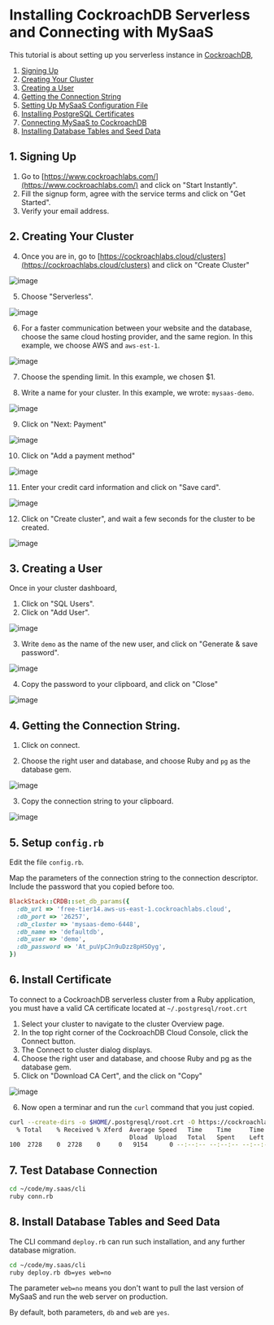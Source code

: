 # Installing CockroachDB Serverless and Connecting with MySaaS

This tutorial is about setting up you serverless instance in [CockroachDB](https://www.cockroachlabs.com/),  

1. [Signing Up](#1-signing-up)
2. [Creating Your Cluster](#2-creating-your-cluster)
3. [Creating a User](#3-creating-a-user)
4. [Getting the Connection String](#4-getting-the-connection-string)
5. [Setting Up MySaaS Configuration File](#5-setup-configrb)
6. [Installing PostgreSQL Certificates](#6-install-certificate)
7. [Connecting MySaaS to CockroachDB](#7-test-database-connection)
8. [Installing Database Tables and Seed Data](#8-install-database-tables-and-seed-data)

## 1. Signing Up

1. Go to [https://www.cockroachlabs.com/](https://www.cockroachlabs.com/) and click on "Start Instantly".
2. Fill the signup form, agree with the service terms and click on "Get Started".
3. Verify your email address.

## 2. Creating Your Cluster

4. Once you are in, go to [https://cockroachlabs.cloud/clusters](https://cockroachlabs.cloud/clusters) and click on "Create Cluster"

![image](https://user-images.githubusercontent.com/55877846/200142095-810c12f6-a52a-4872-aaa9-106ce501fe00.png)

5. Choose "Serverless".

![image](https://user-images.githubusercontent.com/55877846/200142138-5fe7902c-8cc8-44bb-8269-31d73a78b560.png)

6. For a faster communication between your website and the database, choose the same cloud hosting provider, and the same region. In this example, we choose AWS and `aws-est-1`.

![image](https://user-images.githubusercontent.com/55877846/200142181-5edc55f5-c1e5-4200-a64a-33519ed037f2.png)

7. Choose the spending limit. In this example, we chosen $1.

8. Write a name for your cluster. In this example, we wrote: `mysaas-demo`.

![image](https://user-images.githubusercontent.com/55877846/200142212-f700b459-c880-4967-a878-e7bb1260a49c.png)

9. Click on "Next: Payment"

![image](https://user-images.githubusercontent.com/55877846/200142254-882b7c06-08a1-4e21-abf5-45f05144ee38.png)

10. Click on "Add a payment method"

![image](https://user-images.githubusercontent.com/55877846/200142274-7ec34382-e2d2-4b5c-adf0-4c30016bd113.png)

11. Enter your credit card information and click on "Save card".

![image](https://user-images.githubusercontent.com/55877846/200142327-694ea033-c038-4efd-93ee-c46d8b5bb926.png)

12. Click on "Create cluster", and wait a few seconds for the cluster to be created.

![image](https://user-images.githubusercontent.com/55877846/200142342-862969eb-5fec-4748-9dee-ba18f385f540.png)

## 3. Creating a User

Once in your cluster dashboard, 

1. Click on "SQL Users".
2. Click on "Add User".

![image](https://user-images.githubusercontent.com/55877846/200142512-2693ed34-4583-415e-98cf-986b4292d638.png)

3. Write `demo` as the name of the new user, and click on "Generate & save password".

![image](https://user-images.githubusercontent.com/55877846/200142545-99441c69-1dfd-4bed-98c6-0fdfe9ae0f32.png)

4. Copy the password to your clipboard, and click on "Close"

![image](https://user-images.githubusercontent.com/55877846/200142559-17e5181a-67a7-4df3-81de-98ae6b32df50.png)

## 4. Getting the Connection String.

1. Click on connect.

2. Choose the right user and database, and choose Ruby and `pg` as the database gem.

![image](https://user-images.githubusercontent.com/55877846/200144320-5a44c6e8-5061-40f8-b52c-559570e53275.png)

3. Copy the connection string to your clipboard.

![image](https://user-images.githubusercontent.com/55877846/200143106-1e86a237-9d39-4c9b-97c1-9681fa5a0000.png)

## 5. Setup `config.rb`

Edit the file `config.rb`.

Map the parameters of the connection string to the connection descriptor. Include the password that you copied before too.

```ruby
BlackStack::CRDB::set_db_params({
  :db_url => 'free-tier14.aws-us-east-1.cockroachlabs.cloud',
  :db_port => '26257',
  :db_cluster => 'mysaas-demo-6448',
  :db_name => 'defaultdb',
  :db_user => 'demo',
  :db_password => 'At_puVpCJn9uDzz8pHSOyg',
})
```
## 6. Install Certificate

To connect to a CockroachDB serverless cluster from a Ruby application, you must have a valid CA certificate located at `~/.postgresql/root.crt`

1.  Select your cluster to navigate to the cluster Overview page.
2. In the top right corner of the CockroachDB Cloud Console, click the Connect button.
3. The Connect to cluster dialog displays.
4. Choose the right user and database, and choose Ruby and pg as the database gem.
5. Click on "Download CA Cert", and the click on "Copy"

![image](https://user-images.githubusercontent.com/55877846/200143543-932344c3-da4e-4186-ac75-4ec85691ee41.png)

6. Now open a terminar and run the `curl` command that you just copied.

```bash
curl --create-dirs -o $HOME/.postgresql/root.crt -O https://cockroachlabs.cloud/clusters/06431e6c-46e0-4615-9718-f6e0a815f15f/cert
  % Total    % Received % Xferd  Average Speed   Time    Time     Time  Current
                                 Dload  Upload   Total   Spent    Left  Speed
100  2728    0  2728    0     0   9154      0 --:--:-- --:--:-- --:--:--  9154
```

## 7. Test Database Connection

```bash
cd ~/code/my.saas/cli
ruby conn.rb
```

## 8. Install Database Tables and Seed Data

The CLI command `deploy.rb` can run such installation, and any further database migration.

```bash
cd ~/code/my.saas/cli
ruby deploy.rb db=yes web=no
```

The parameter `web=no` means you don't want to pull the last version of MySaaS and run the web server on production.

By default, both parameters, `db` and `web` are `yes`.



